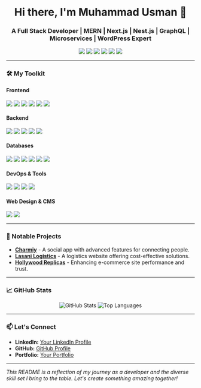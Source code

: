 <h1 align="center">Hi there, I'm Muhammad Usman 👋</h1>
<h3 align="center">A Full Stack Developer | MERN | Next.js | Nest.js | GraphQL | Microservices | WordPress Expert</h3>

<p align="center">
  <img src="https://img.shields.io/badge/MERN-Stack-blueviolet?style=for-the-badge" />
  <img src="https://img.shields.io/badge/Next.js-Developer-lightgrey?style=for-the-badge" />
  <img src="https://img.shields.io/badge/Nest.js-Backend-red?style=for-the-badge" />
  <img src="https://img.shields.io/badge/GraphQL-API-ff69b4?style=for-the-badge" />
  <img src="https://img.shields.io/badge/Microservices-Architecture-brightgreen?style=for-the-badge" />
  <img src="https://img.shields.io/badge/WordPress-Expert-blue?style=for-the-badge" />
</p>

---

### 🛠️ My Toolkit

#### **Frontend**
<p>
  <img src="https://img.shields.io/badge/React.js-61DAFB?style=flat-square&logo=react&logoColor=white" />
  <img src="https://img.shields.io/badge/Next.js-000000?style=flat-square&logo=nextdotjs&logoColor=white" />
  <img src="https://img.shields.io/badge/HTML5-E34F26?style=flat-square&logo=html5&logoColor=white" />
  <img src="https://img.shields.io/badge/CSS3-1572B6?style=flat-square&logo=css3&logoColor=white" />
  <img src="https://img.shields.io/badge/JavaScript-F7DF1E?style=flat-square&logo=javascript&logoColor=black" />
  <img src="https://img.shields.io/badge/TailwindCSS-38B2AC?style=flat-square&logo=tailwindcss&logoColor=white" />
</p>

#### **Backend**
<p>
  <img src="https://img.shields.io/badge/Node.js-339933?style=flat-square&logo=nodedotjs&logoColor=white" />
  <img src="https://img.shields.io/badge/Express.js-000000?style=flat-square&logo=express&logoColor=white" />
  <img src="https://img.shields.io/badge/Nest.js-E0234E?style=flat-square&logo=nestjs&logoColor=white" />
  <img src="https://img.shields.io/badge/GraphQL-E10098?style=flat-square&logo=graphql&logoColor=white" />
  <img src="https://img.shields.io/badge/Microservices-FF6C37?style=flat-square&logo=docker&logoColor=white" />
</p>

#### **Databases**
<p>
  <img src="https://img.shields.io/badge/MySQL-4479A1?style=flat-square&logo=mysql&logoColor=white" />
  <img src="https://img.shields.io/badge/PostgreSQL-336791?style=flat-square&logo=postgresql&logoColor=white" />
  <img src="https://img.shields.io/badge/MongoDB-47A248?style=flat-square&logo=mongodb&logoColor=white" />
  <img src="https://img.shields.io/badge/Prisma-2D3748?style=flat-square&logo=prisma&logoColor=white" />
  <img src="https://img.shields.io/badge/TypeORM-000000?style=flat-square&logo=typeorm&logoColor=white" />
  <img src="https://img.shields.io/badge/Mongoose-880000?style=flat-square&logo=mongoose&logoColor=white" />
</p>

#### **DevOps & Tools**
<p>
  <img src="https://img.shields.io/badge/Docker-2496ED?style=flat-square&logo=docker&logoColor=white" />
  <img src="https://img.shields.io/badge/AWS-232F3E?style=flat-square&logo=amazonaws&logoColor=white" />
  <img src="https://img.shields.io/badge/Git-F05032?style=flat-square&logo=git&logoColor=white" />
  <img src="https://img.shields.io/badge/Jest-C21325?style=flat-square&logo=jest&logoColor=white" />
</p>

#### **Web Design & CMS**
<p>
  <img src="https://img.shields.io/badge/WordPress-21759B?style=flat-square&logo=wordpress&logoColor=white" />
  <img src="https://img.shields.io/badge/PHP-777BB4?style=flat-square&logo=php&logoColor=white" />
</p>

---

### 🌟 Notable Projects

- **[Charmiy](https://github.com/yourusername/charmiy)** - A social app with advanced features for connecting people.
- **[Lasani Logistics](https://lasanilogistics.pk/)** - A logistics website offering cost-effective solutions.
- **[Hollywood Replicas](https://hollywoodreplicas.us/)** - Enhancing e-commerce site performance and trust.

---

### 📈 GitHub Stats

<p align="center">
  <img src="https://github-readme-stats.vercel.app/api?username=yourusername&show_icons=true&theme=radical" alt="GitHub Stats" />
  <img src="https://github-readme-stats.vercel.app/api/top-langs/?username=yourusername&layout=compact&theme=radical" alt="Top Languages" />
</p>

---

### 📫 Let's Connect

- **LinkedIn:** [Your LinkedIn Profile](https://www.linkedin.com/in/theusmanmalik/)
- **GitHub:** [GitHub Profile](https://github.com/usmanmalik10)
- **Portfolio:** [Your Portfolio](#)

---

*This README is a reflection of my journey as a developer and the diverse skill set I bring to the table. Let's create something amazing together!*
